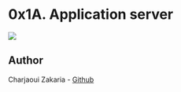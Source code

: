 # 0x1A. Application server

<img src="https://s3.amazonaws.com/alx-intranet.hbtn.io/uploads/medias/2018/9/c7d1ed0a2e10d1b4e9b3.jpg?X-Amz-Algorithm=AWS4-HMAC-SHA256&X-Amz-Credential=AKIARDDGGGOUSBVO6H7D%2F20240311%2Fus-east-1%2Fs3%2Faws4_request&X-Amz-Date=20240311T141228Z&X-Amz-Expires=86400&X-Amz-SignedHeaders=host&X-Amz-Signature=bd65a325d345b7f1233d8160e41494bd7caaa0078f770edf336b73103d4125e6">

## Author

Charjaoui Zakaria - [Github](https://github.com/Zakry27)
